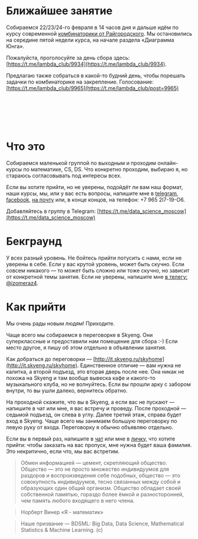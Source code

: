 # Ближайшее занятие
Собираемся 22/23/24-го февраля в 14 часов дня и дальше идём по курсу современной [комбинаторики от Райгородского](https://www.coursera.org/learn/modern-combinatorics/home/week/5). Мы остановились на середине пятой недели курса, на начале раздела «Диаграмма Юнга».

Пожалуйста, проголосуйте за день сбора здесь: [https://t.me/lambda_club/9934](https://t.me/lambda_club/9934).

Предлагаю также собраться в какой-то будний день, чтобы порешать задачки по комбинаторике на закрепление. Голосование: [https://t.me/lambda_club/9965](https://t.me/lambda_club/post=9965)


&nbsp;

&nbsp;

&nbsp;

# Что это
Собираемся маленькой группой по выходным и проходим онлайн-курсы по математике, CS, DS. Что конкретно проходим, выбираю я, но стараюсь согласовывать под интересы всех.

Если вы хотите прийти, но не уверены, подойдёт ли вам наш формат, наши курсы, мы, или у вас есть вопросы, напишите мне в [telegram](https://t.me/izomeraz4), [facebook](http://facebook.com/izomeraza), [на почту](mailto:150m3raz4@gmail.com) или, в конце концов, на телефон: +7 965 2I7-19-O6.

Добавляйтесь в группу в Telegram: [https://t.me/data_science_moscow](https://t.me/data_science_moscow)

# Бекграунд

У всех разный уровень. Не бойтесь прийти потусить с нами, если не уверены в себе. Если у вас крутой уровень, может быть скучно. Если совсем никакого — то может быть сложно или тоже скучно, но зависит от конкретной темы занятия. Если не уверены, напишите мне [в телегу: @izomeraz4](https://t.me/izomeraz4).

# Как прийти
Мы очень рады новым людям! Приходите.

Чаще всего мы собираемся в переговорке в Skyeng. Они суперклассные и предоставили нам помещение для сбора :-) Если место другое, я пишу об этом отдельно в объявлении занятия.

Как добраться до переговорки — [http://it.skyeng.ru/skyhome](http://it.skyeng.ru/skyhome). Единственное отличие — вам нужна не калитка, а второй подъезд, это вторая дверь после нее. Она никак не похожа на Skyeng и там вообще вывеска кафе и какого-то музыкального клуба, но не волнуйтесь. Если вы прошли арку с забором внутри, то вы ушли далеко, вернитесь обратно. 

На проходной скажите, что вы в Skyeng, а если вас не пускают — напишите в чат или мне, я вас встречу и проведу. После проходной — седьмой подъезд, он слева в углу. Далее третий этаж, справа будет вход в Skyeng. Чаще всего мы занимаем большую переговорку по левую руку от входа. Переговорку я обычно объявляю отдельно.

Если вы в первый раз, напишите в [чат](https://t.me/data_science_moscow) или мне в [личку](https://t.me/izomeraz4), что хотите прийти: чтобы заказать на вас пропуск, мне нужна будет ваша фамилия. Это некритично, если что, мы вас встретим.


> Обмен информацией — цемент, скрепляющий общество. Общество — это не просто множество индивидуумов для раздоров и воспроизведения себе подобных, общество — это совокупность индивидуумов, тесно связанных между собой и образующих один общий организм. Общество обладает своей собственной памятью, гораздо более ёмкой и разносторонней, чем память любого входящего в него члена.

> Норберт Винер «Я - математик»

> Наше призвание — BDSML: Big Data, Data Science, Mathematical Statistics & Machine Learning. (c)

